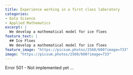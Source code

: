 ```yaml
---
title: Experience working in a first class laboratory
categories:
- Data Science
- Applied Mathematics
excerpt: |
  We develop a mathematical model for ice floes
feature_text: |
  ## Ice Floes
  We develop a mathematical model for ice floes
feature_image: "https://picsum.photos/2560/600?image=733"
image: "https://picsum.photos/2560/600?image=733"
---
```


Error 501 - Not implemented yet ...